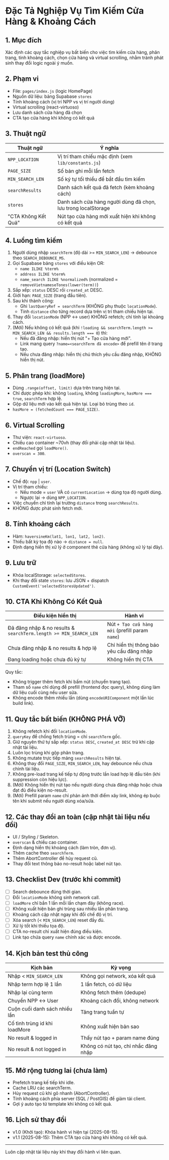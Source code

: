 # Đặc Tả Nghiệp Vụ Tìm Kiếm Cửa Hàng & Khoảng Cách

## 1. Mục đích
Xác định các quy tắc nghiệp vụ bất biến cho việc tìm kiếm cửa hàng, phân trang, tính khoảng cách, chọn cửa hàng và virtual scrolling, nhằm tránh phát sinh thay đổi logic ngoài ý muốn.

## 2. Phạm vi
- File: `pages/index.js` (logic HomePage)
- Nguồn dữ liệu: bảng Supabase `stores`
- Tính khoảng cách (vị trí NPP vs vị trí người dùng)
- Virtual scrolling (react-virtuoso)
- Lưu danh sách cửa hàng đã chọn
- CTA tạo cửa hàng khi không có kết quả

## 3. Thuật ngữ
| Thuật ngữ | Ý nghĩa |
|----------|---------|
| `NPP_LOCATION` | Vị trí tham chiếu mặc định (xem `lib/constants.js`) |
| `PAGE_SIZE` | Số bản ghi mỗi lần fetch |
| `MIN_SEARCH_LEN` | Số ký tự tối thiểu để bắt đầu tìm kiếm |
| `searchResults` | Danh sách kết quả đã fetch (kèm khoảng cách) |
| `stores` | Danh sách cửa hàng người dùng đã chọn, lưu trong localStorage |
| "CTA Không Kết Quả" | Nút tạo cửa hàng mới xuất hiện khi không có kết quả |

## 4. Luồng tìm kiếm
1. Người dùng nhập `searchTerm` (độ dài >= `MIN_SEARCH_LEN`) → debounce theo `SEARCH_DEBOUNCE_MS`.
2. Gọi Supabase bảng `stores` với điều kiện OR:
   - `name ILIKE %term%`
   - `address ILIKE %term%`
   - `name_search ILIKE %normalized%` (normalized = `removeVietnameseTones(lower(term))`)
3. Sắp xếp: `status` DESC rồi `created_at` DESC.
4. Giới hạn: `PAGE_SIZE` (trang đầu tiên).
5. Sau khi thành công:
   - Ghi `lastQueryRef = searchTerm` (KHÔNG phụ thuộc `locationMode`).
   - Tính `distance` cho từng record dựa trên vị trí tham chiếu hiện tại.
6. Thay đổi `locationMode` (NPP ↔ user) KHÔNG refetch; chỉ tính lại khoảng cách.
7. (Mới) Nếu không có kết quả (khi `!loading && searchTerm.length >= MIN_SEARCH_LEN && results.length === 0`) thì:
   - Nếu đã đăng nhập: hiển thị nút "+ Tạo cửa hàng mới".
   - Link mang query `?name=<searchTerm đã encode>` để prefill tên ở trang tạo.
   - Nếu chưa đăng nhập: hiển thị chú thích yêu cầu đăng nhập, KHÔNG hiển thị nút.

## 5. Phân trang (loadMore)
- Dùng `.range(offset, limit)` dựa trên trang hiện tại.
- Chỉ được phép khi: không `loading`, không `loadingMore`, `hasMore === true`, `searchTerm` hợp lệ.
- Gộp dữ liệu mới vào kết quả hiện tại. Loại bỏ trùng theo `id`.
- `hasMore = (fetchedCount === PAGE_SIZE)`.

## 6. Virtual Scrolling
- Thư viện: `react-virtuoso`.
- Chiều cao container ~70vh (thay đổi phải cập nhật tài liệu).
- `endReached` gọi `loadMore()`.
- `overscan = 300`.

## 7. Chuyển vị trí (Location Switch)
- Chế độ: `npp` | `user`.
- Vị trí tham chiếu:
  - Nếu mode = `user` VÀ có `currentLocation` → dùng tọa độ người dùng.
  - Ngược lại → dùng `NPP_LOCATION`.
- Việc chuyển chỉ tính lại trường `distance` trong `searchResults`.
- KHÔNG được phát sinh fetch mới.

## 8. Tính khoảng cách
- Hàm: `haversineKm(lat1, lon1, lat2, lon2)`.
- Thiếu bất kỳ tọa độ nào → `distance = null`.
- Định dạng hiển thị xử lý ở component thẻ cửa hàng (không xử lý tại đây).

## 9. Lưu trữ
- Khóa localStorage: `selectedStores`.
- Khi thay đổi state `stores`: lưu JSON + dispatch `CustomEvent('selectedStoresUpdated')`.

## 10. CTA Khi Không Có Kết Quả
| Điều kiện hiển thị | Hành vi |
|--------------------|---------|
| Đã đăng nhập & no results & `searchTerm.length >= MIN_SEARCH_LEN` | Nút `+ Tạo cửa hàng mới` (prefill param `name`) |
| Chưa đăng nhập & no results & hợp lệ | Chỉ hiển thị thông báo yêu cầu đăng nhập |
| Đang loading hoặc chưa đủ ký tự | Không hiển thị CTA |

Quy tắc:
- Không trigger thêm fetch khi bấm nút (chuyển trang tạo).
- Tham số `name` chỉ dùng để prefill (frontend đọc query), không dùng làm dữ liệu cuối cùng nếu user sửa.
- Không encode thêm nhiều lần (dùng `encodeURIComponent` một lần lúc build link).

## 11. Quy tắc bất biến (KHÔNG PHÁ VỠ)
1. Không refetch khi đổi `locationMode`.
2. `queryKey` để chống fetch trùng = chỉ `searchTerm` gốc.
3. Giữ nguyên thứ tự sắp xếp: `status DESC`, `created_at DESC` trừ khi cập nhật tài liệu.
4. Luôn lọc trùng khi gộp phân trang.
5. Không mutate trực tiếp mảng `searchResults` hiện tại.
6. Không thay đổi `PAGE_SIZE`, `MIN_SEARCH_LEN`, hay debounce nếu chưa chỉnh tài liệu.
7. Không pre-load trang kế tiếp tự động trước lần load hợp lệ đầu tiên (khi suppression còn hiệu lực).
8. (Mới) Không hiển thị nút tạo nếu người dùng chưa đăng nhập hoặc chưa đạt đủ điều kiện no-result.
9. (Mới) Prefill param `name` chỉ phản ánh thời điểm xây link, không ép buộc tên khi submit nếu người dùng xóa/sửa.

## 12. Các thay đổi an toàn (cập nhật tài liệu nếu đổi)
- UI / Styling / Skeleton.
- `overscan` & chiều cao container.
- Định dạng hiển thị khoảng cách (làm tròn, đơn vị).
- Thêm cache theo `searchTerm`.
- Thêm AbortController để hủy request cũ.
- Thay đổi text thông báo no-result hoặc label nút tạo.

## 13. Checklist Dev (trước khi commit)
- [ ] Search debounce đúng thời gian.
- [ ] Đổi `locationMode` không sinh network call.
- [ ] `loadMore` chỉ bắn 1 lần mỗi lần chạm đáy (không race).
- [ ] Không xuất hiện bản ghi trùng sau nhiều lần phân trang.
- [ ] Khoảng cách cập nhật ngay khi đổi chế độ vị trí.
- [ ] Xóa search (< `MIN_SEARCH_LEN`) reset đầy đủ.
- [ ] Xử lý tốt khi thiếu tọa độ.
- [ ] CTA no-result chỉ xuất hiện đúng điều kiện.
- [ ] Link tạo chứa query `name` chính xác và được encode.

## 14. Kịch bản test thủ công
| Kịch bản | Kỳ vọng |
|----------|---------|
| Nhập < `MIN_SEARCH_LEN` | Không gọi network, xóa kết quả |
| Nhập term hợp lệ 1 lần | 1 lần fetch, có dữ liệu |
| Nhập lại cùng term | Không fetch thêm (dedupe) |
| Chuyển NPP ↔ User | Khoảng cách đổi, không network |
| Cuộn cuối danh sách nhiều lần | Tăng trang tuần tự |
| Cố tình trùng id khi loadMore | Không xuất hiện bản sao |
| No result & logged in | Thấy nút tạo + param name đúng |
| No result & not logged in | Không có nút tạo, chỉ nhắc đăng nhập |

## 15. Mở rộng tương lai (chưa làm)
- Prefetch trang kế tiếp khi idle.
- Cache LRU các searchTerm.
- Hủy request cũ khi gõ nhanh (AbortController).
- Tính khoảng cách phía server (SQL / PostGIS) để giảm tải client.
- Gợi ý auto tạo từ template khi không có kết quả.

## 16. Lịch sử thay đổi
- v1.0 (Khởi tạo): Khóa hành vi hiện tại (2025-08-15).
- v1.1 (2025-08-15): Thêm CTA tạo cửa hàng khi không có kết quả.

---
Luôn cập nhật tài liệu này khi thay đổi hành vi liên quan.
